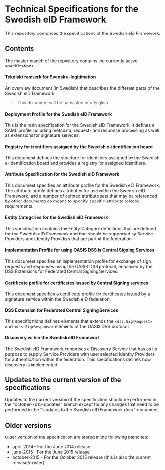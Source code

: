 # Technical Specifications for the Swedish eID Framework #

This repository comprises the specifications of the Swedish eID Framework.

## Contents

The master branch of the repository contains the currently active specifications.

#### Tekniskt ramverk för Svensk e-legitimation

An overview document (in Swedish) that describes the different parts of the Swedish eID Framework.

> This document will be translated into English.

#### Deployment Profile for the Swedish eID Framework

This is the main specification for the Swedish eID Framework. It defines a SAML profile including metadata, request- and response processing as well as extensions for signature services. 

#### Registry for identifiers assigned by the Swedish e-identification board

This document defines the structure for identifiers assigned by the Swedish e-identification board and provides a registry for assigned identifiers.

#### Attribute Specification for the Swedish eID Framework

This document specifies an attribute profile for the Swedish eID Framework. The attribute profile defines attributes for use within the Swedish eID Framework, and a number of defined attribute sets that may be referenced by other documents as means to specify specific attribute release requirements.

#### Entity Categories for the Swedish eID Framework

This specification contains the Entity Category definitions that are defined for the Swedish eID Framework and that should be supported by Service Providers and Identity Providers that are part of the federation.

#### Implementation Profile for using OASIS DSS in Central Signing Services

This document specifies an implementation profile for exchange of sign requests and responses using the OASIS DSS protocol, enhanced by the DSS Extensions for Federated Central Signing Services.

#### Certificate profile for certificates issued by Central Signing services

This document specifies a certificate profile for certificates issued by a signature service within the Swedish eID federation.

#### DSS Extension for Federated Central Signing Services

This specifications defines elements that extends the `<dss:SignRequest>` and `<dss:SignResponse>` elements of the OASIS DSS protocol.

#### Discovery within the Swedish eID Framework

The Swedish eID Framework comprises a Discovery Service that has as its purpose to supply Service Providers with user selected Identity Providers for authentication within the federation. This specifications defines how discovery is implemented.

## Updates to the current version of the specifications

Updates to the current version of the specification should be performed in the "october-2015-updates" branch except for any changes that need to be performed in the "Updates to the Swedish eID Framework.docx" document.

## Older versions

Older version of the specification are stored in the following branches:

+ april-2014 - For the June 2014 release
+ june-2015 - For the June 2015 release
+ october-2015 - For the October 2015 release (this is also the current release/master).


